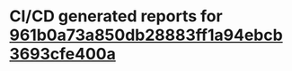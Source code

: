 # CI/CD generated reports for [961b0a73a850db28883ff1a94ebcb3693cfe400a](https://github.com/hydephp/develop/commit/961b0a73a850db28883ff1a94ebcb3693cfe400a)
